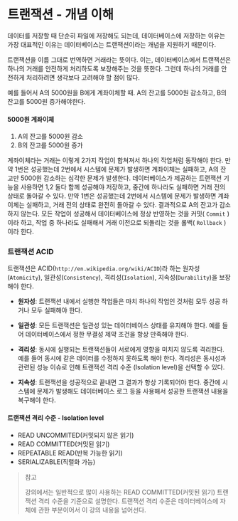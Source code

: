 # 트랜잭션 - 개념 이해

데이터를 저장할 때 단순히 파일에 저장해도 되는데, 
데이터베이스에 저장하는 이유는 
가장 대표적인 이유는 데이터베이스는 트랜잭션이라는 개념을 지원하기 때문이다.


트랜잭션을 이름 그대로 번역하면 거래라는 뜻이다. 
이는, 데이터베이스에서 트랜잭션은 하나의 거래를 안전하게 처리하도록 보장해주는 것을 뜻한다.
그런데 하나의 거래를 안전하게 처리하려면 생각보다 고려해야 할 점이 많다. 


예를 들어서 A의 5000원을 B에게 계좌이체할 때. 
A의 잔고를 5000원 감소하고, B의 잔고를 5000원 증가해야한다.


#### 5000원 계좌이체

1. A의 잔고를 5000원 감소
2. B의 잔고를 5000원 증가


계좌이체라는 거래는 이렇게 2가지 작업이 합쳐져서 하나의 작업처럼 동작해야 한다. 
만약 1번은 성공했는데 2번에서 시스템에 문제가 발생하면 계좌이체는 실패하고, 
A의 잔고만 5000원 감소하는 심각한 문제가 발생한다.
데이터베이스가 제공하는 트랜잭션 기능을 사용하면 1,2 둘다 함께 성공해야 저장하고,
중간에 하나라도 실패하면 거래 전의 상태로 돌아갈 수 있다. 
만약 1번은 성공했는데 2번에서 시스템에 문제가 발생하면
계좌이체는 실패하고, 거래 전의 상태로 완전히 돌아갈 수 있다. 
결과적으로 A의 잔고가 감소하지 않는다. 모든 작업이 성공해서 데이터베이스에 정상 
반영하는 것을 커밋( `Commit` )이라 하고, 작업 중 하나라도 실패해서 
거래 이전으로 되돌리는 것을 롤백( `Rollback` )이라 한다.


### 트랜잭션 ACID


트랜잭션은 ACID(`http://en.wikipedia.org/wiki/ACID`)라 하는 
원자성(`Atomicity`), 일관성(`Consistency`), 
격리성(`Isolation`), 지속성(`Durability`)을 보장해야 한다.


* **원자성**: 트랜잭션 내에서 실행한 작업들은 마치 하나의 작업인 것처럼 모두 성공 하거나 모두 실패해야 한다.

* **일관성**: 모든 트랜잭션은 일관성 있는 데이터베이스 상태를 유지해야 한다. 
  예를 들어 데이터베이스에서 정한 무결성 제약 조건을 항상 만족해야 한다.

* **격리성**: 동시에 실행되는 트랜잭션들이 서로에게 영향을 미치지 않도록 격리한다. 예를 들어 동시에 같은 데이터를 수정하지 못하도록 해야 한다. 
  격리성은 동시성과 관련된 성능 이슈로 인해 트랜잭션 격리 수준 (Isolation level)을 선택할 수 있다.

* **지속성**: 트랜잭션을 성공적으로 끝내면 그 결과가 항상 기록되어야 한다. 
  중간에 시스템에 문제가 발생해도 데이터베이스 로그 등을 사용해서 성공한 트랜잭션 내용을 복구해야 한다.


#### 트랜잭션 격리 수준 - Isolation level

* READ UNCOMMITED(커밋되지 않은 읽기) 
* READ COMMITTED(커밋된 읽기) 
* REPEATABLE READ(반복 가능한 읽기) 
* SERIALIZABLE(직렬화 가능)

> 참고 
> 
> 강의에서는 일반적으로 많이 사용하는 READ COMMITTED(커밋된 읽기) 트랜잭션 격리 수준을 기준으로 설명한다.
> 트랜잭션 격리 수준은 데이터베이스에 자체에 관한 부분이어서 이 강의 내용을 넘어선다. 

